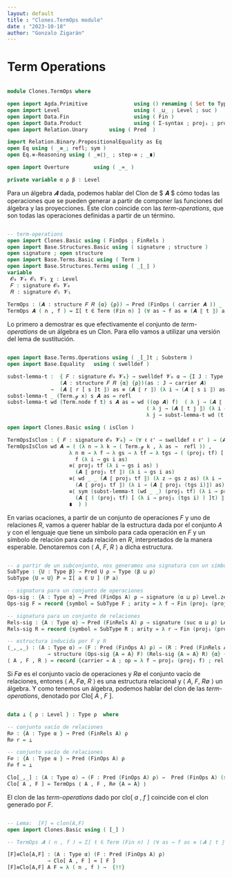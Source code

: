 ```yaml
---
layout: default
title : "Clones.TermOps module"
date : "2023-10-18"
author: "Gonzalo Zigarán"
---
```


# Term Operations


```agda

module Clones.TermOps where

open import Agda.Primitive               using () renaming ( Set to Type )
open import Level                        using ( _⊔_ ; Level ; suc )
open import Data.Fin                     using ( Fin )
open import Data.Product                 using ( Σ-syntax ; proj₁ ; proj₂ ; _,_ )
open import Relation.Unary       using ( Pred  )

import Relation.Binary.PropositionalEquality as Eq
open Eq using ( _≡_; refl; sym )
open Eq.≡-Reasoning using ( _≡⟨⟩_ ; step-≡ ; _∎)

open import Overture        using ( _≈_ )

private variable α ρ β : Level

```

Para un álgebra $𝑨$ dada, podemos hablar del Clon de $ 𝑨 $ cómo todas las operaciones que se pueden generar a partir de componer las funciones del álgebra y las proyecciones. Este clon coincide con las *term-operations*, que son todas las operaciones definidas a partir de un término.  


```agda

-- term-operations
open import Clones.Basic using ( FinOps ; FinRels )
open import Base.Structures.Basic using ( signature ; structure )
open signature ; open structure
open import Base.Terms.Basic using ( Term )
open import Base.Structures.Terms using ( _⟦_⟧ )
variable
 𝓞₀ 𝓥₀ 𝓞₁ 𝓥₁ χ : Level
 𝐹 : signature 𝓞₀ 𝓥₀
 𝑅 : signature 𝓞₁ 𝓥₁
 
TermOps : (𝑨 : structure 𝐹 𝑅 {α} {ρ}) → Pred (FinOps ( carrier 𝑨 )) _
TermOps 𝑨 ( n , f ) = Σ[ t ∈ Term (Fin n) ] (∀ as → f as ≡ (𝑨 ⟦ t ⟧) as)


```

Lo primero a demostrar es que efectivamente el conjunto de *term-operations* de un álgebra es un Clon. Para ello vamos a utilizar una versión del lema de sustitución. 

```agda

open import Base.Terms.Operations using ( _[_]t ; Substerm )
open import Base.Equality   using ( swelldef )

subst-lemma-t :  { 𝐹 : signature 𝓞₀ 𝓥₀} → swelldef 𝓥₀ α → {I J : Type χ }(r : Term I)(s : Substerm J I )
                 (𝑨 : structure 𝐹 𝑅 {α} {ρ})(as : J → carrier 𝑨)
              →  (𝑨 ⟦ r [ s ]t ⟧) as ≡ (𝑨 ⟦ r ⟧) (λ i → (𝑨 ⟦ s i ⟧) as)
subst-lemma-t _ (Term.ℊ x) s 𝑨 as = refl
subst-lemma-t wd (Term.node f t) s 𝑨 as = wd ((op 𝑨) f)  ( λ j → (𝑨 ⟦ (t j) [ s ]t ⟧) as )
                                             ( λ j → (𝑨 ⟦ t j ⟧) (λ i → (𝑨 ⟦ s i ⟧) as)  )
                                             λ j → subst-lemma-t wd (t j) s 𝑨 as

open import Clones.Basic using ( isClon )

TermOpsIsClon : { 𝐹 : signature 𝓞₀ 𝓥₀} → (∀ ℓ ℓ' → swelldef ℓ ℓ' ) → (𝑨 : structure 𝐹 𝑅 {α} {ρ}) → isClon {A = carrier 𝑨} (TermOps 𝑨)
TermOpsIsClon wd 𝑨 = ( (λ n → λ k → ( Term.ℊ k , λ as →  refl )) ,
                    λ n m → λ f → λ gs → λ tf → λ tgs → ( (proj₁ tf) [ (λ i → proj₁ (tgs i)) ]t , λ as → 
                      f (λ i → gs i as)
                    ≡⟨ proj₂ tf (λ i → gs i as) ⟩
                      (𝑨 ⟦ proj₁ tf ⟧) (λ i → gs i as)
                    ≡⟨ wd _ _ (𝑨 ⟦ proj₁ tf ⟧) (λ z → gs z as) (λ i → (𝑨 ⟦ proj₁ (tgs i)⟧) as) (λ i → proj₂ (tgs i ) as) ⟩
                      (𝑨 ⟦ proj₁ tf ⟧) (λ i → (𝑨 ⟦ proj₁ (tgs i)⟧) as)
                    ≡⟨ sym (subst-lemma-t (wd _ _) (proj₁ tf) (λ i → proj₁ (tgs i)) 𝑨 as) ⟩
                      (𝑨 ⟦ ( (proj₁ tf) [ (λ i → proj₁ (tgs i) ) ]t) ⟧ ) as
                    ∎  ) )
```

En varias ocaciones, a partir de un conjunto de operaciones $F$ y uno de relaciones $R$, vamos a querer hablar de la estructura dada por el conjunto $A$ y con el lenguaje que tiene un símbolo para cada operación en $F$ y un símbolo de relación para cada relación en $R$, interpretados de la manera esperable. Denotaremos con ⟨ $A$, $F$, $R$ ⟩ a dicha estructura.


```agda

-- a partir de un subconjunto, nos generamos una signatura con un símbolo para cada elemento
SubType : {U : Type β} → Pred U ρ → Type (β ⊔ ρ)
SubType {U = U} P = Σ[ a ∈ U ] (P a)

-- signatura para un conjunto de operaciones
Ops-sig : {A : Type α} → Pred (FinOps A) ρ → signature (α ⊔ ρ) Level.zero
Ops-sig F = record {symbol = SubType F ; arity = λ f → Fin (proj₁ (proj₁ f))}

-- signatura para un conjunto de relaciones
Rels-sig : {A : Type α} → Pred (FinRels A) ρ → signature (suc α ⊔ ρ) Level.zero
Rels-sig R = record {symbol = SubType R ; arity = λ r → Fin (proj₁ (proj₁ r))}

-- estructura inducida por F y R
⟨_,_,_⟩ : (A : Type α) → (F : Pred (FinOps A) ρ) → (R : Pred (FinRels A) ρ)
             → structure (Ops-sig {A = A} F) (Rels-sig {A = A} R) {α} {α}
⟨ A , F , R ⟩ = record {carrier = A ; op = λ f → proj₂ (proj₁ f) ; rel = λ r → proj₂ (proj₁ r) }

```

Si $F$∅ es el conjunto vacío de operaciones y $R$∅ el conjunto vacío de relaciones, entones ⟨ $A$, $F$∅, $R$ ⟩ es una estructura relacional y ⟨ $A$, $F$, $R$∅ ⟩ un álgebra. Y como tenemos un álgebra, podemos hablar del clon de las *term-operations*, denotado por Clo[ $A$ , $F$ ].

```agda

data ⊥ { ρ : Level } : Type ρ  where

-- conjunto vacío de relaciones
R∅ : {A : Type α } → Pred (FinRels A) ρ
R∅ r = ⊥

-- conjunto vacío de relaciones
F∅ : {A : Type α } → Pred (FinOps A) ρ
F∅ f = ⊥ 

Clo[_,_] : (A : Type α) → (F : Pred (FinOps A) ρ) →  Pred (FinOps A) (suc Level.zero ⊔ α ⊔ ρ)
Clo[ A , F ] = TermOps ⟨ A , F , R∅ {A = A} ⟩

```

El clon de las *term-operations* dado por clo[ $a$ , $f$ ] coincide con el clon generado por $F$.

```agda

-- Lema:  [F] = clon(A,F)
open import Clones.Basic using ( [_] )

-- TermOps 𝑨 ( n , f ) = Σ[ t ∈ Term (Fin n) ] (∀ as → f as ≡ (𝑨 ⟦ t ⟧) as)

[F]≡Clo[A,F] : (A : Type α) (F : Pred (FinOps A) ρ)
             → Clo[ A , F ] ≈ [ F ]
[F]≡Clo[A,F] A F = λ ( n , f ) →  {!!}

```
